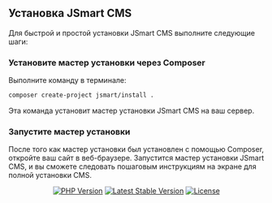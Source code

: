 ## Установка JSmart CMS

Для быстрой и простой установки JSmart CMS выполните следующие шаги:

### Установите мастер установки через Composer

Выполните команду в терминале:

```bash
composer create-project jsmart/install .
```

Эта команда установит мастер установки JSmart CMS на ваш сервер.

### Запустите мастер установки

После того как мастер установки был установлен с помощью Composer, откройте ваш сайт в веб-браузере. Запустится мастер установки JSmart CMS, и вы сможете следовать пошаговым инструкциям на экране для полной установки CMS.

<p align="center">
<a href="https://packagist.org/packages/jsmart/install"><img src="https://img.shields.io/packagist/php-v/jsmart/install" alt="PHP Version"></a>
<a href="https://packagist.org/packages/jsmart/install"><img src="https://img.shields.io/packagist/v/jsmart/install" alt="Latest Stable Version"></a>
<a href="https://packagist.org/packages/jsmart/install"><img src="https://img.shields.io/packagist/l/jsmart/install" alt="License"></a>
</p>
